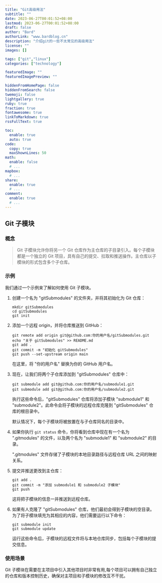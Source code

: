 ```yaml
---
title: "Git高级用法"
subtitle: ""
date: 2023-06-27T00:01:52+08:00
lastmod: 2023-06-27T00:01:52+08:00
draft: false
author: "Bard"
authorLink: "www.bardblog.cn"
description: "介绍git的一些不太常见的高级用法"
license: ""
images: []

tags: ["git","linux"]
categories: ["technology"]

featuredImage: ""
featuredImagePreview: ""

hiddenFromHomePage: false
hiddenFromSearch: false
twemoji: false
lightgallery: true
ruby: true
fraction: true
fontawesome: true
linkToMarkdown: true
rssFullText: true

toc:
  enable: true
  auto: true
code:
  copy: true
  maxShownLines: 50
math:
  enable: false
  # ...
mapbox:
  # ...
share:
  enable: true
  # ...
comment:
  enable: true
  # ...
---
```


## Git 子模块

### 概念
>Git 子模块允许你将另一个 Git 仓库作为主仓库的子目录引入。每个子模块都是一个独立的 Git 项目，具有自己的提交、拉取和推送操作。主仓库以子模块的形式包含多个子仓库。

### 示例
我们通过一个示例来了解如何使用 Git 子模块。

1. 创建一个名为 "gitSubmodules" 的文件夹，并将其初始化为 Git 仓库：
   ```shell
   mkdir gitSubmodules
   cd gitSubmodules
   git init
   ```

2. 添加一个远程 origin，并将仓库推送到 GitHub：
   ```shell
   git remote add origin git@github.com:你的用户名/gitSubmodules.git
   echo "关于 gitSubmodules" >> README.md
   git add .
   git commit -m "初始化 gitSubmodules"
   git push --set-upstream origin main
   ```

   在这里，将 "你的用户名" 替换为你的 GitHub 用户名。

3. 现在，让我们将两个子仓库添加到 "gitSubmodules" 仓库中：
   ```shell
   git submodule add git@github.com:你的用户名/submodule1.git
   git submodule add git@github.com:你的用户名/submodule2.git
   ```

   执行这些命令后，"gitSubmodules" 仓库将添加子模块 "submodule1" 和 "submodule2"。此命令会将子模块的远程仓库克隆到 "gitSubmodules" 仓库的根目录中。

   默认情况下，每个子模块将被放置在与子仓库同名的目录中。

4. 如果你执行 `git status` 命令，你将看到仓库中现在有一个名为 ".gitmodules" 的文件，以及两个名为 "submodule1" 和 "submodule2" 的目录。

   ".gitmodules" 文件存储了子模块的本地目录路径与远程仓库 URL 之间的映射关系。

5. 提交并推送更改到主仓库：
   ```shell
   git add .
   git commit -m "添加 submodule1 和 submodule2 子模块"
   git push
   ```

   这将把子模块的信息一并推送到远程仓库。

6. 如果有人克隆了 "gitSubmodules" 仓库，他们最初会得到子模块的空目录。为了将子模块填充为其相应的内容，他们需要运行以下命令：
   ```shell
   git submodule init
   git submodule update
   ```

   运行这些命令后，子模块的远程文件将与本地仓库同步，包括每个子模块的提交信息。

### 使用场景
Git 子模块在需要在主项目中引入其他项目时非常有用,每个项目可以拥有自己独立的仓库和版本控制历史，确保对主项目和子模块的修改互不干扰。







